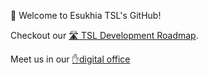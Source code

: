 🌈 Welcome to Esukhia TSL's GitHub!

Checkout our [🛣️ TSL Development Roadmap](https://github.com/orgs/Esukhia/projects/8).

Meet us in our [✋digital office](https://esukhia-org.zoom.us/j/6471651374?pwd=bjJsRDZvNUdYcTdURkw2S1ZUSVVkdz09)
